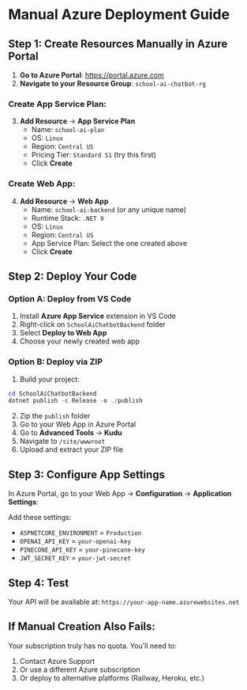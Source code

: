 # Manual Azure Deployment Guide

## Step 1: Create Resources Manually in Azure Portal

1. **Go to Azure Portal**: https://portal.azure.com
2. **Navigate to your Resource Group**: `school-ai-chatbot-rg`

### Create App Service Plan:
3. **Add Resource** → **App Service Plan**
   - Name: `school-ai-plan`
   - OS: `Linux`
   - Region: `Central US`
   - Pricing Tier: `Standard S1` (try this first)
   - Click **Create**

### Create Web App:
4. **Add Resource** → **Web App**
   - Name: `school-ai-backend` (or any unique name)
   - Runtime Stack: `.NET 9`
   - OS: `Linux`
   - Region: `Central US`
   - App Service Plan: Select the one created above
   - Click **Create**

## Step 2: Deploy Your Code

### Option A: Deploy from VS Code
1. Install **Azure App Service** extension in VS Code
2. Right-click on `SchoolAiChatbotBackend` folder
3. Select **Deploy to Web App**
4. Choose your newly created web app

### Option B: Deploy via ZIP
1. Build your project:
```powershell
cd SchoolAiChatbotBackend
dotnet publish -c Release -o ./publish
```

2. Zip the `publish` folder
3. Go to your Web App in Azure Portal
4. Go to **Advanced Tools** → **Kudu**
5. Navigate to `/site/wwwroot`
6. Upload and extract your ZIP file

## Step 3: Configure App Settings
In Azure Portal, go to your Web App → **Configuration** → **Application Settings**:

Add these settings:
- `ASPNETCORE_ENVIRONMENT` = `Production`
- `OPENAI_API_KEY` = `your-openai-key`
- `PINECONE_API_KEY` = `your-pinecone-key`
- `JWT_SECRET_KEY` = `your-jwt-secret`

## Step 4: Test
Your API will be available at: `https://your-app-name.azurewebsites.net`

## If Manual Creation Also Fails:
Your subscription truly has no quota. You'll need to:
1. Contact Azure Support
2. Or use a different Azure subscription
3. Or deploy to alternative platforms (Railway, Heroku, etc.)